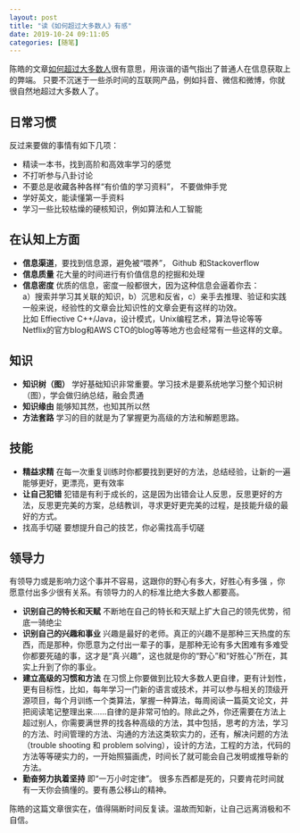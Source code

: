 ```yaml
---
layout: post
title: "读《如何超过大多数人》有感"
date: 2019-10-24 09:11:05
categories: [随笔]
---
```

陈皓的文章[如何超过大多数人](https://coolshell.cn/articles/19464.html)很有意思，用诙谐的语气指出了普通人在信息获取上的弊端。
只要不沉迷于一些杀时间的互联网产品，例如抖音、微信和微博，你就很自然地超过大多数人了。
## 日常习惯
反过来要做的事情有如下几项：
- 精读一本书，找到高阶和高效率学习的感觉
- 不打听参与八卦讨论
- 不要总是收藏各种各样“有价值的学习资料”， 不要做伸手党
- 学好英文，能读懂第一手资料
- 学习一些比较枯燥的硬核知识，例如算法和人工智能

## 在认知上方面
- **信息渠道**，要找到信息源，避免被“喂养”， Github 和Stackoverflow
- **信息质量** 花大量的时间进行有价值信息的挖掘和处理
- **信息密度** 优质的信息，密度一般都很大，因为这种信息会逼着你去：  
  a）搜索并学习其关联的知识，b）沉思和反省，c）亲手去推理、验证和实践
  一般来说，经验性的文章会比知识性的文章会更有这样的功效。  
  比如 Effiective C++/Java，设计模式，Unix编程艺术，算法导论等等  
  Netflix的官方blog和AWS CTO的blog等等地方也会经常有一些这样的文章。  

## 知识
- **知识树（图）** 学好基础知识非常重要。学习技术是要系统地学习整个知识树（图），学会做归纳总结，融会贯通
- **知识缘由** 能够知其然，也知其所以然
- **方法套路**  学习的目的就是为了掌握更为高级的方法和解题思路。

## 技能
- **精益求精** 在每一次重复训练时你都要找到更好的方法，总结经验，让新的一遍能够更好，更漂亮，更有效率
- **让自己犯错** 犯错是有利于成长的，这是因为出错会让人反思，反思更好的方法，反思更完美的方案，总结教训，寻求更好更完美的过程，是技能升级的最好的方式。
- 找高手切磋 要想提升自己的技艺，你必需找高手切磋  

## 领导力  
有领导力或是影响力这个事并不容易，这跟你的野心有多大，好胜心有多强 ，你愿意付出多少很有关系。有领导力的人的标准比绝大多数人都要高。
- **识别自己的特长和天赋** 不断地在自己的特长和天赋上扩大自己的领先优势，彻底一骑绝尘
- **识别自己的兴趣和事业** 兴趣是最好的老师。真正的兴趣不是那种三天热度的东西，而是那种，你愿意为之付出一辈子的事，是那种无论有多大困难有多难受你都要死磕的事，这才是“真∙兴趣”，这也就是你的“野心”和“好胜心”所在，其实上升到了你的事业。
- **建立高级的习惯和方法** 在习惯上你要做到比较大多数人更自律，更有计划性，更有目标性，比如，每年学习一门新的语言或技术，并可以参与相关的顶级开源项目，每个月训练一个类算法，掌握一种算法，每周阅读一篇英文论文，并把阅读笔记整理出来……自律的是非常可怕的。除此之外，你还需要在方法上超过别人，你需要满世界的找各种高级的方法，其中包括，思考的方法，学习的方法、时间管理的方法、沟通的方法这类软实力的，还有，解决问题的方法（trouble shooting 和 problem solving），设计的方法，工程的方法，代码的方法等等硬实力的，一开始照猫画虎，时间长了就可能会自己发明或推导新的方法。
- **勤奋努力执着坚持**  即“一万小时定律”。 很多东西都是死的，只要肯花时间就有一天你会搞懂的。要有愚公移山的精神。

陈皓的这篇文章很实在，值得隔断时间反复读。温故而知新，让自己远离消极和不自信。  
